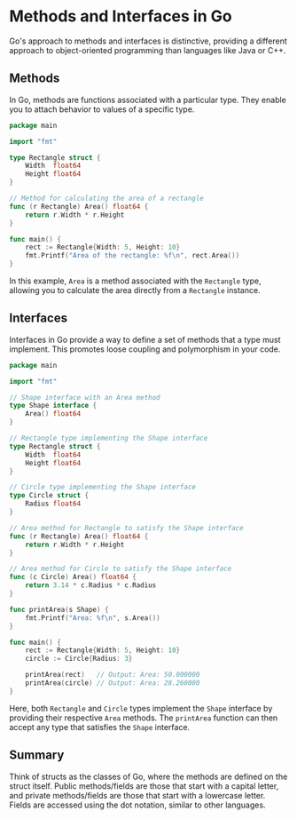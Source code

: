 # Methods and Interfaces in Go
Go's approach to methods and interfaces is distinctive, providing a different approach to object-oriented programming than languages like Java or C++.

## Methods

In Go, methods are functions associated with a particular type. They enable you to attach behavior to values of a specific type.

```go
package main

import "fmt"

type Rectangle struct {
	Width  float64
	Height float64
}

// Method for calculating the area of a rectangle
func (r Rectangle) Area() float64 {
	return r.Width * r.Height
}

func main() {
	rect := Rectangle{Width: 5, Height: 10}
	fmt.Printf("Area of the rectangle: %f\n", rect.Area())
}
```

In this example, `Area` is a method associated with the `Rectangle` type, allowing you to calculate the area directly from a `Rectangle` instance.

## Interfaces

Interfaces in Go provide a way to define a set of methods that a type must implement. This promotes loose coupling and polymorphism in your code.

```go
package main

import "fmt"

// Shape interface with an Area method
type Shape interface {
	Area() float64
}

// Rectangle type implementing the Shape interface
type Rectangle struct {
	Width  float64
	Height float64
}

// Circle type implementing the Shape interface
type Circle struct {
	Radius float64
}

// Area method for Rectangle to satisfy the Shape interface
func (r Rectangle) Area() float64 {
	return r.Width * r.Height
}

// Area method for Circle to satisfy the Shape interface
func (c Circle) Area() float64 {
	return 3.14 * c.Radius * c.Radius
}

func printArea(s Shape) {
	fmt.Printf("Area: %f\n", s.Area())
}

func main() {
	rect := Rectangle{Width: 5, Height: 10}
	circle := Circle{Radius: 3}

	printArea(rect)   // Output: Area: 50.000000
	printArea(circle) // Output: Area: 28.260000
}
```

Here, both `Rectangle` and `Circle` types implement the `Shape` interface by providing their respective `Area` methods. The `printArea` function can then accept any type that satisfies the `Shape` interface.

## Summary

Think of structs as the classes of Go, where the methods are defined on the struct itself. Public methods/fields are those that start with a capital letter, and private methods/fields are those that start with a lowercase letter. Fields are accessed using the dot notation, similar to other languages.